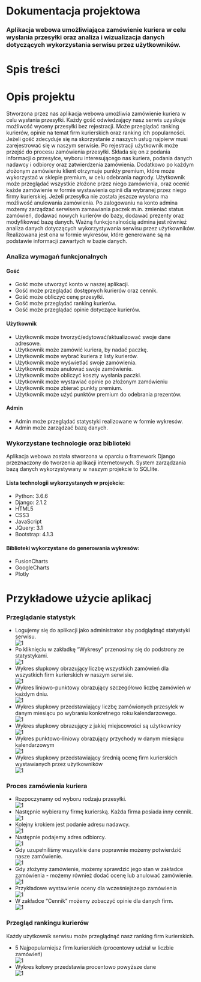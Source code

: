 # Dokumentacja projektowa

### Aplikacja webowa umożliwiająca zamówienie kuriera w celu wysłania przesyłki oraz analiza i wizualizacja danych dotyczących wykorzystania serwisu przez użytkowników.


# Spis treści

# Opis projektu
Stworzona przez nas aplikacja webowa umożliwia zamówienie kuriera w celu
wysłania przesyłki. Każdy gość odwiedzający nasz serwis uzyskuje możliwość wyceny
przesyłki bez rejestracji. Może przeglądać ranking kurierów, opinie na temat firm kurierskich
oraz ranking ich popularności. Jeżeli gość zdecyduje się na skorzystanie z naszych usług
najpierw musi zarejestrować się w naszym serwisie. Po rejestracji użytkownik może przejść
do procesu zamówienia przesyłki. Składa się on z podania informacji o przesyłce, wyboru
interesującego nas kuriera, podania danych nadawcy i odbiorcy oraz zatwierdzenia
zamówienia. Dodatkowo po każdym złożonym zamówieniu klient otrzymuje punkty premium,
które może wykorzystać w sklepie premium, w celu odebrania nagrody. Użytkownik może
przeglądać wszystkie złożone przez niego zamówienia, oraz ocenić każde zamówienie
w formie wystawienia opinii dla wybranej przez niego firmy kurierskiej. Jeżeli przesyłka nie
została jeszcze wysłana ma możliwość anulowania zamówienia. Po zalogowaniu na konto
admina możemy zarządzać serwisem zamawiania paczek m.in. zmieniać status zamówień,
dodawać nowych kurierów do bazy, dodawać prezenty oraz modyfikować bazę danych.
Ważną funkcjonalnością admina jest również analiza danych dotyczących wykorzystywania
serwisu przez użytkowników. Realizowana jest ona w formie wykresów, które generowane
są na podstawie informacji zawartych w bazie danych.

### Analiza wymagań funkcjonalnych
#### Gość
- Gość może utworzyć konto w naszej aplikacji.
- Gość może przeglądać dostępnych kurierów oraz cennik.
- Gość może obliczyć cenę przesyłki.
- Gość może przeglądać ranking kurierów.
- Gość może przeglądać opinie dotyczące kurierów.
#### Użytkownik
- Użytkownik może tworzyć/edytować/aktualizować swoje dane adresowe.
- Użytkownik może zamówić kuriera, by nadać paczkę.
- Użytkownik może wybrać kuriera z listy kurierów.
- Użytkownik może wyświetlać swoje zamówienia.
- Użytkownik może anulować swoje zamówienie.
- Użytkownik może obliczyć koszty wysłania paczki.
- Użytkownik może wystawiać opinie po złożonym zamówieniu
- Użytkownik może zbierać punkty premium.
- Użytkownik może użyć punktów premium do odebrania prezentów.
#### Admin
- Admin może przeglądać statystyki realizowane w formie wykresów.
- Admin może zarządzać bazą danych.


### Wykorzystane technologie oraz biblioteki
Aplikacja webowa została stworzona w oparciu o framework Django przeznaczony
do tworzenia aplikacji internetowych. System zarządzania bazą danych wykorzystywany
w naszym projekcie to SQLlite.
#### Lista technologii wykorzystanych w projekcie:
- Python: 3.6.6
- Django: 2.1.2
- HTML5
- CSS3
- JavaScript
- JQuery: 3.1
- Bootstrap: 4.1.3
#### Biblioteki wykorzystane do generowania wykresów:
- FusionCharts
- GoogleCharts
- Plotly

# Przykładowe użycie aplikacj
### Przeglądanie statystyk
- Logujemy się do aplikacji jako administrator aby podglądnąć statystyki serwisu.
<br />![1](screenshots/Image-1.png) <br/>
- Po kliknięciu w zakładkę “Wykresy” przenosimy się do podstrony ze statystykami.
<br />![1](screenshots/Image-2.png) <br/>
- Wykres słupkowy obrazujący liczbę wszystkich zamówień dla wszystkich firm kurierskich w naszym serwisie.
<br />![1](screenshots/Image-3.png) <br/>
- Wykres liniowo-punktowy obrazujący szczegółowo liczbę zamówień w każdym dniu.
<br />![1](screenshots/Image-4.png) <br/>
- Wykres słupkowy przedstawiający liczbę zamówionych przesyłek w danym miesiącu
po wybraniu konkretnego roku kalendarzowego.
<br />![1](screenshots/Image-5.png) <br/>
- Wykres słupkowy obrazujący z jakiej miejscowości są użytkownicy
<br />![1](screenshots/Image-6.png) <br/>
- Wykres punktowo-liniowy obrazujący przychody w danym miesiącu kalendarzowym
<br />![1](screenshots/Image-7.png) <br/>
- Wykres słupkowy przedstawiający średnią ocenę firm kurierskich wystawianych
przez użytkowników
<br />![1](screenshots/Image-8.png) <br/>

### Proces zamówienia kuriera
- Rozpoczynamy od wyboru rodzaju przesyłki.
<br />![1](screenshots/Image-9.png) <br/>
- Następnie wybieramy firmę kurierską. Każda firma posiada inny cennik.
<br />![1](screenshots/Image-10.png) <br/>
- Kolejny krokiem jest podanie adresu nadawcy.
<br />![1](screenshots/Image-11.png) <br/>
- Następnie podajemy adres odbiorcy.
<br />![1](screenshots/Image-12.png) <br/>
- Gdy uzupełniliśmy wszystkie dane poprawnie możemy potwierdzić nasze
zamówienie.
<br />![1](screenshots/Image-13.png) <br/>
- Gdy złożymy zamówienie, możemy sprawdzić jego stan w zakładce zamówienia -
możemy również dodać ocenę lub anulować zamówienie.
<br />![1](screenshots/Image-14.png) <br/>
- Przykładowe wystawienie oceny dla wcześniejszego zamówienia
<br />![1](screenshots/Image-15.png) <br/>
- W zakładce “Cennik” możemy zobaczyć opinie dla danych firm.
<br />![1](screenshots/Image-16.png) <br/>

### Przegląd rankingu kurierów
Każdy użytkownik serwisu może przeglądnąć nasz ranking firm kurierskich.
- 5 Najpopularniejsz firm kurierskich (procentowy udział w liczbie zamówień)
<br />![1](screenshots/Image-17.png) <br/>
- Wykres kołowy przedstawia procentowo powyższe dane
<br />![1](screenshots/Image-18.png) <br/>
